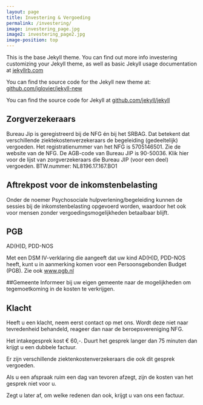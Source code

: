 ```yaml
---
layout: page
title: Investering & Vergoeding
permalink: /investering/
image: investering_page.jpg
image2: investering_page2.jpg
image-position: top
---
```


This is the base Jekyll theme. You can find out more info investering customizing your Jekyll theme, as well as basic Jekyll usage documentation at [jekyllrb.com](http://jekyllrb.com/)

You can find the source code for the Jekyll new theme at: [github.com/jglovier/jekyll-new](https://github.com/jglovier/jekyll-new)

You can find the source code for Jekyll at [github.com/jekyll/jekyll](https://github.com/jekyll/jekyll)

## Zorgverzekeraars

Bureau Jip is geregistreerd bij de NFG én bij het SRBAG. Dat betekent dat verschillende ziektekostenverzekeraars de begeleiding (gedeeltelijk) vergoeden. Het registratienummer van het NFG is 5705146501. Zie de website van de NFG.
De AGB-code van Bureau JIP is  90-50036.
Klik hier voor de lijst van zorgverzekeraars die Bureau JIP (voor een deel) vergoeden.
BTW.nummer: NL8196.17.167.BO1

## Aftrekpost voor de inkomstenbelasting

Onder de noemer Psychosociale hulpverlening/begeleiding kunnen de sessies bij de inkomstenbelasting opgevoerd worden, waardoor het ook voor mensen zonder vergoedingsmogelijkheden betaalbaar blijft.

## PGB

AD(H)D, PDD-NOS

Met een DSM IV-verklaring die aangeeft dat uw kind AD(H)D, PDD-NOS heeft, kunt u in aanmerking komen voor een Persoonsgebonden Budget (PGB). Zie ook www.pgb.nl

##Gemeente
Informeer bij uw eigen gemeente naar de mogelijkheden om tegemoetkoming in de kosten te verkrijgen.



## Klacht

Heeft u een klacht, neem eerst contact op met ons. Wordt deze niet naar tevredenheid behandeld, reageer dan naar de beroepsvereniging  NFG.





Het intakegesprek kost € 60,-. Duurt het gesprek langer dan 75 minuten dan krijgt u een dubbele factuur. 

Er zijn verschillende ziektenkostenverzekeraars die ook dit gesprek vergoeden.

Als u een afspraak ruim een dag van tevoren afzegt, zijn de kosten van het gesprek niet voor u.     

Zegt u later af, om welke redenen dan ook, krijgt u van ons een factuur.



